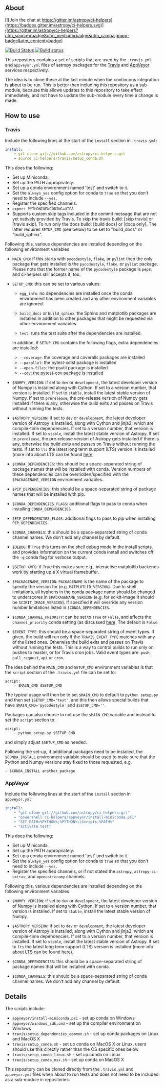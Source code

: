 About
-----

[![Join the chat at https://gitter.im/astropy/ci-helpers](https://badges.gitter.im/astropy/ci-helpers.svg)](https://gitter.im/astropy/ci-helpers?utm_source=badge&utm_medium=badge&utm_campaign=pr-badge&utm_content=badge)

[![Build Status](https://travis-ci.org/astropy/ci-helpers.svg?branch=master)](https://travis-ci.org/astropy/ci-helpers)
[![Build status](https://ci.appveyor.com/api/projects/status/4mqtucv6ks4peakf/branch/master?svg=true)](https://ci.appveyor.com/project/Astropy/ci-helpers/branch/master)

This repository contains a set of scripts that are used by the
``.travis.yml`` and ``appveyor.yml`` files of astropy packages for the
[Travis](https://travis-ci.org) and [AppVeyor](https://www.appveyor.com/)
services respectively.

The idea is to clone these at the last minute when the continuous
integration is about to be run. This is better than including this
repository as a sub-module, because this allows updates to this repository
to take effect immediately, and not have to update the sub-module every time
a change is made.

How to use
----------

### Travis

Include the following lines at the start of the ``install`` section in ``.travis.yml``:

```yaml
install:
    - git clone git://github.com/astropy/ci-helpers.git
    - source ci-helpers/travis/setup_conda.sh
```

This does the following:

- Set up Miniconda.
- Set up the PATH appropriately.
- Set up a conda environment named 'test' and switch to it.
- Set the ``always_yes`` config option for conda to ``true`` so that you
  don't need to include ``--yes``.
- Register the specified channels.
- ``export PYTHONIOENCODING=UTF8``
- Supports custom skip tags included in the commit message that are not yet
  natively provided by Travis. To skip the travis build: [skip travis] or
  [travis skip]. To run only the docs build: [build docs] or [docs
  only]. The latter requires ``SETUP_CMD`` (see below) to be set to
  "build_docs" or "build_sphinx".

Following this, various dependencies are installed depending on the following
environment variables

* ``MAIN_CMD``: if this starts with ``pycodestyle``, ``flake``, or
  ``pylint`` then the only package that gets installed is the
  ``pycodestyle``, ``flake``, or ``pylint`` package. Please note that the
  former name of the ``pycodestyle`` package is ``pep8``, and ci-helpers
  still accepts it, too.

* ``SETUP_CMD``: this can be set to various values:

    * ``egg_info``: no dependencies are installed once the conda environment
      has been created and any other environment variables are ignored.

    * ``build_docs`` or ``build_sphinx``: the Sphinx and matplotlib packages
      are installed in addition to other packages that might be requested
      via other environment variables.

    * ``test``: runs the test suite after the dependencies are installed.

  In addition, if ``SETUP_CMD`` contains the following flags, extra dependencies are installed:

    * ``--coverage``: the coverage and coveralls packages are installed
    * ``--parallel``: the pytest-xdist package is installed
    * ``--open-files``: the psutil package is installed
    * ``--cov``: the pytest-cov package is installed

* ``$NUMPY_VERSION``: if set to ``dev`` or ``development``, the latest
  developer version of Numpy is installed along with Cython. If set to a
  version number, that version is installed. If set to ``stable``, install
  the latest stable version of Numpy. If set to ``prerelease``, the
  pre-release version of Numpy gets installed if there is any, otherwise the
  build exits and passes on Travis without running the tests.

* ``$ASTROPY_VERSION``: if set to ``dev`` or ``development``, the latest
  developer version of Astropy is installed, along with Cython and jinja2,
  which are compile-time dependencies. If set to a version number, that
  version is installed. If set to ``stable``, install the latest stable
  version of Astropy. If set to ``prerelease``, the pre-release version of
  Astropy gets installed if there is any, otherwise the build exits and
  passes on Travis without running the tests. If set to ``lts`` the latest
  long term support (LTS) version is installed (more info about LTS can be
  found
  [here](https://github.com/astropy/astropy-APEs/blob/master/APE2.rst#version-numbering).

* ``$CONDA_DEPENDENCIES``: this should be a space-separated string of
  package names that will be installed with conda. Version numbers of these
  dependencies can be overridden/specified with the ``$PACKAGENAME_VERSION``
  environment variables.

* ``$PIP_DEPENDENCIES``: this should be a space-separated string of package
  names that will be installed with pip.

* ``$CONDA_DEPENDENCIES_FLAGS``: additional flags to pass to conda when
  installing ``CONDA_DEPENDENCIES``

* ``$PIP_DEPENDENCIES_FLAGS``: additional flags to pass to pip when
  installing ``PIP_DEPENDENCIES``

* ``$CONDA_CHANNELS``: this should be a space-separated string of conda
  channel names. We don't add any channel by default.

* ``$DEBUG``: if `True` this turns on the shell debug mode in the install
  scripts, and provides information on the current conda install and
  switches off the ``-q`` conda flag for verbose output.

* ``$SETUP_XVFB``: if True this makes sure e.g., interactive matplotlib
  backends work by starting up a X virtual framebuffer.

* ``$PACKAGENAME_VERSION``: ``PACKAGENAME`` is the name of the package to
  specify the version for (e.g. ``MATPLOTLIB_VERSION``). Due to shell
  limitations, all hyphens in the conda package name should be changed to
  underscores in ``$PACKAGENAME_VERSION`` (e.g. for scikit-image it should
  be ``SCIKIT_IMAGE_VERSION``). If specified it will override any version
  number limitations listed in ``$CONDA_DEPENDENCIES``.

* ``$CONDA_CHANNEL_PRIORITY``: can be set to ``True`` or ``False``, and
  affects the ``channel_priority`` conda setting (as discussed
  [here](http://conda.pydata.org/docs/channels.html). The default is
  ``False``.

* ``$EVENT_TYPE``: this should be a space-separated string of event
  types. If given, the build will run only if the ``TRAVIS_EVENT_TYPE``
  matches with any of the listed ones. Otherwise the build exits and passes
  on Travis without running the tests. This is a way to control builds to
  run only on pushes to master, or for Travis cron jobs. Valid event types
  are: ``push``, ``pull_request``, ``api`` or ``cron``.


The idea behind the ``MAIN_CMD`` and ``SETUP_CMD`` environment variables is
that the ``script`` section of the ``.travis.yml`` file can be set to:

```
script:
    - $MAIN_CMD $SETUP_CMD
```

The typical usage will then be to set ``$MAIN_CMD`` to default to ``python
setup.py`` and then set ``$SETUP_CMD='test'``, and this then allows special
builds that have ``$MAIN_CMD='pycodestyle'`` and ``$SETUP_CMD=''``.

Packages can also choose to not use the ``$MAIN_CMD`` variable and instead
to set the ``script`` section to:

```
script:
    - python setup.py $SETUP_CMD
```

and simply adjust ``$SETUP_CMD`` as needed.

Following the set-up, if additional packages need to be installed, the
``$CONDA_INSTALL`` environment variable should be used to make sure that the
Python and Numpy versions stay fixed to those requested, e.g.

```
- $CONDA_INSTALL another_package
```

### AppVeyor

Include the following lines at the start of the ``install`` section in ``appveyor.yml``:

```yaml
install:
    - "git clone git://github.com/astropy/ci-helpers.git"
    - "powershell ci-helpers/appveyor/install-miniconda.ps1"
    - "SET PATH=%PYTHON%;%PYTHON%\\Scripts;%PATH%"
    - "activate test"
```

This does the following:

- Set up Miniconda.
- Set up the PATH appropriately.
- Set up a conda environment named 'test' and switch to it.
- Set the ``always_yes`` config option for conda to ``true`` so that you don't need to include ``--yes``.
- Register the specified channels, or if not stated the ``astropy``, ``astropy-ci-extras``, and ``openastronomy`` channels.

Following this, various dependencies are installed depending on the following environment variables

* ``$NUMPY_VERSION``: if set to ``dev`` or ``development``, the latest
  developer version of Numpy is installed along with Cython. If set to a
  version number, that version is installed.  If set to ``stable``, install
  the latest stable version of Numpy.

* ``$ASTROPY_VERSION``: if set to ``dev`` or ``development``, the latest
  developer version of Astropy is installed, along with Cython and jinja2,
  which are compile-time dependencies. If set to a version number, that
  version is installed. If set to ``stable``, install the latest stable
  version of Astropy. If set to ``lts`` the latest long term support (LTS)
  version is installed (more info about LTS can be found
  [here](https://github.com/astropy/astropy-APEs/blob/master/APE2.rst#version-numbering)).

* ``$CONDA_DEPENDENCIES``: this should be a space-separated string of package
  names that will be installed with conda.

* ``$CONDA_CHANNELS``: this should be a space-separated string of conda
  channel names. We don't add any channel by default.

Details
-------

The scripts include:

* ``appveyor/install-miniconda.ps1`` - set up conda on Windows
* ``appveyor/windows_sdk.cmd`` - set up the compiler environment on Windows
* ``travis/setup_dependencies_common.sh`` - set up conda packages on Linux and MacOS X
* ``travis/setup_conda.sh`` - set up conda on MacOS X or Linux, users should use this directly rather than the OS specific ones below
* ``travis/setup_conda_linux.sh`` - set up conda on Linux
* ``travis/setup_conda_osx.sh`` - set up conda on MacOS X


This repository can be cloned directly from the ``.travis.yml`` and
``appveyor.yml`` files when about to run tests and does not need to be
included as a sub-module in repositories.
